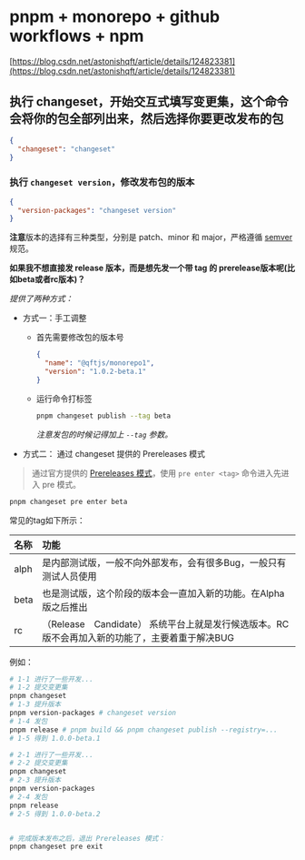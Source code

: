 # pnpm + monorepo + github workflows + npm

[https://blog.csdn.net/astonishqft/article/details/124823381](https://blog.csdn.net/astonishqft/article/details/124823381)

## 执行 changeset，开始交互式填写变更集，这个命令会将你的包全部列出来，然后选择你要更改发布的包

```json
{
  "changeset": "changeset"
}
```

### 执行 `changeset version`，修改发布包的版本

```json
{
  "version-packages": "changeset version"
}
```

**注意**版本的选择有三种类型，分别是 patch、minor 和 major，严格遵循 [semver](https://semver.org/) 规范。

**如果我不想直接发 release 版本，而是想先发一个带 tag 的 prerelease版本呢(比如beta或者rc版本)？**

*提供了两种方式：*

- 方式一：手工调整
  - 首先需要修改包的版本号

    ```json
    {
      "name": "@qftjs/monorepo1",
      "version": "1.0.2-beta.1"
    }
    ```

  - 运行命令打标签

    ```sh
    pnpm changeset publish --tag beta
    ```

    *注意发包的时候记得加上 `--tag` 参数。*

- 方式二： 通过 changeset 提供的 Prereleases 模式

> 通过官方提供的 [Prereleases 模式](https://github.com/changesets/changesets/blob/main/docs/prereleases.md)，使用 `pre enter <tag>` 命令进入先进入 pre 模式。

```sh
pnpm changeset pre enter beta
```

常见的tag如下所示：

|名称|功能|
|:-------|:------|
|alph|是内部测试版，一般不向外部发布，会有很多Bug，一般只有测试人员使用|
|beta|也是测试版，这个阶段的版本会一直加入新的功能。在Alpha版之后推出|
|rc|（Release　Candidate） 系统平台上就是发行候选版本。RC版不会再加入新的功能了，主要着重于解决BUG|

例如：

```sh
# 1-1 进行了一些开发...
# 1-2 提交变更集
pnpm changeset
# 1-3 提升版本
pnpm version-packages # changeset version
# 1-4 发包
pnpm release # pnpm build && pnpm changeset publish --registry=...
# 1-5 得到 1.0.0-beta.1

# 2-1 进行了一些开发...
# 2-2 提交变更集
pnpm changeset
# 2-3 提升版本
pnpm version-packages
# 2-4 发包
pnpm release
# 2-5 得到 1.0.0-beta.2


# 完成版本发布之后，退出 Prereleases 模式：
pnpm changeset pre exit
```
